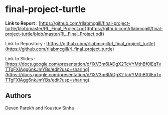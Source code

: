 # final-project-turtle

**Link to Report** : [https://github.com/rllabmcgill/final-project-turtle/blob/master/RL_Final_Project.pdf](https://github.com/rllabmcgill/final-project-turtle/blob/master/RL_Final_Project.pdf)

Link to Repository : [https://github.com/rllabmcgill/rl_final_project_turtle](https://github.com/rllabmcgill/rl_final_project_turtle)

Link to Slides : [https://docs.google.com/presentation/d/1XV3m6IADgX2TcVYMthBf0lEqTvTTgFXlAgg6nkJmYBs/edit?usp=sharing](https://docs.google.com/presentation/d/1XV3m6IADgX2TcVYMthBf0lEqTvTTgFXlAgg6nkJmYBs/edit?usp=sharing)

## Authors

Deven Parekh and Koustuv Sinha
